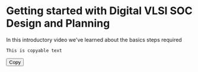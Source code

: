 <h1>
Getting started with Digital VLSI SOC Design and Planning
</h1>
<p>
In this introductory video we've learned about the basics steps required 
</p>
<div>
  <pre><code id="copyme">This is copyable text</code></pre>
  <button onclick="navigator.clipboard.writeText(document.getElementById('copyme').innerText)">Copy</button>
</div>
